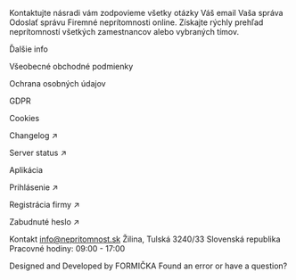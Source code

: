 Kontaktujte násradi vám zodpovieme všetky otázky Váš email Vaša správa Odoslať správu Firemné neprítomnosti online. Získajte rýchly prehľad neprítomností všetkých zamestnancov alebo vybraných tímov.

Ďalšie info

Všeobecné obchodné podmienky

Ochrana osobných údajov

GDPR

Cookies

Changelog ↗

Server status ↗

Aplikácia

Prihlásenie ↗

Registrácia firmy ↗

Zabudnuté heslo ↗

Kontakt info@nepritomnost.sk Žilina, Tulská 3240/33 Slovenská republika Pracovné hodiny: 09:00 - 17:00

Designed and Developed by FORMIČKA Found an error or have a question?
